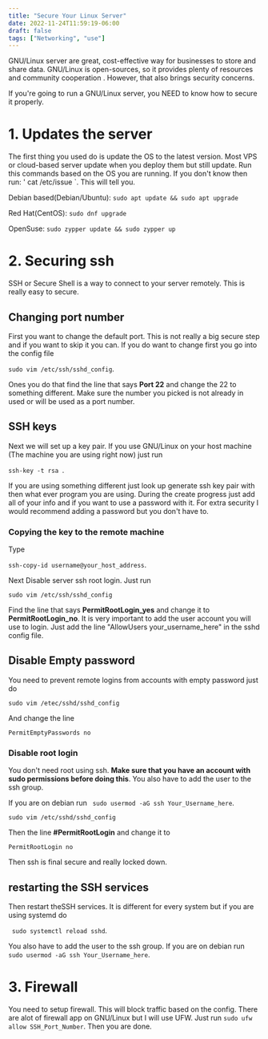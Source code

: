 ```yaml
---
title: "Secure Your Linux Server"
date: 2022-11-24T11:59:19-06:00
draft: false
tags: ["Networking", "use"]
---
```



GNU/Linux server are great, cost-effective way for businesses to store and share data. GNU/Linux is open-sources, so it provides plenty of resources and community cooperation
. However, that also brings security  concerns.


If you're going to run a GNU/Linux server, you NEED to know how to secure it properly.



# 1. Updates the server
The first thing you used do is update the OS to the latest version. Most VPS or cloud-based server update when you deploy them but still update. Run this commands based on the OS you are
running. If you don't know then run: ' cat /etc/issue `. This will tell you.

Debian based(Debian/Ubuntu): `sudo apt update && sudo apt upgrade `

Red Hat(CentOS): `sudo dnf upgrade `

OpenSuse: ` sudo zypper update && sudo zypper up `

# 2. Securing ssh
SSH or Secure Shell is a way to connect to your server remotely. This is really easy to secure.

## Changing port number

First you want to change the default port. This is not really a big secure step and if you want to skip it you can. If you do want to change first you go into the config file

` sudo vim /etc/ssh/sshd_config `.

Ones you do that find the line that says **Port 22** and change the 22 to something different. Make sure the number you picked is not already in used or will be used as a port number.

## SSH keys

Next we will set up a key pair. If you use GNU/Linux on your host machine (The machine you are using right now) just run

`ssh-key -t rsa `.

If you are using something different just look up generate ssh key pair with then what ever program you are using. During the create progress just add all of your info and if you want to use a password with it. For extra security I would recommend adding a password but you don't have to.

### Copying the key to the remote machine

Type

` ssh-copy-id username@your_host_address `.

Next Disable server ssh root login. Just run

` sudo vim /etc/ssh/sshd_config `

Find the line that says **PermitRootLogin_yes** and change it to **PermitRootLogin_no**. It is very important to add the user account you will use to login. Just add the line "AllowUsers your_username_here" in the sshd config file.

## Disable Empty password
You need to prevent remote logins from accounts with empty password just do

` sudo vim /etec/sshd/sshd_config `

And change the line

` PermitEmptyPasswords no `


### Disable root login
You don't need root using ssh. **Make sure that you have an account with sudo permissions before doing this**. You also have to add the user to the ssh group.

If you are on debian run ` sudo usermod -aG ssh Your_Username_here`.

` sudo vim /etc/sshd/sshd_config `

Then the line **#PermitRootLogin** and change it to

`PermitRootLogin no`

Then ssh is final secure and really locked down.



## restarting the SSH services


Then restart theSSH services. It is different for every system but if you are using systemd do

` sudo systemctl reload sshd`.

You also have to add the user to the ssh group. If you are on debian run ` sudo usermod -aG ssh Your_Username_here`.




# 3. Firewall
You need to setup firewall. This will block traffic based on the config. There are alot of firewall app on GNU/Linux but I will use UFW. Just run `sudo ufw allow SSH_Port_Number`. Then you
are done.
